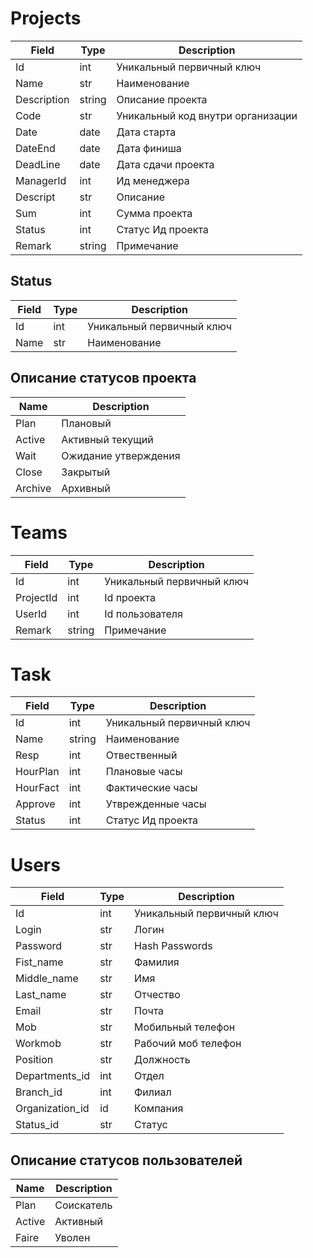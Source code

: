 # Projects

|Field|Type|Description
|-----|----|-----------|
|Id|int|Уникальный первичный ключ
|Name|str|Наименование 
|Description|string|Описание проекта
|Code|str|Уникальный код внутри организации
|Date|date|Дата старта
|DateEnd|date|Дата финиша
|DeadLine|date|Дата сдачи проекта
|ManagerId|int|Ид менеджера
|Descript|str|Описание
|Sum|int|Сумма проекта
|Status|int|Статус Ид проекта
|Remark|string|Примечание



## Status
|Field|Type|Description
|-----|----|-----------|
|Id|int|Уникальный первичный ключ
|Name|str|Наименование


## Описание статусов проекта
|Name|Description|
|-----|----|
|Plan|Плановый|
|Active|Активный текущий|
|Wait|Ожидание утверждения|
|Close|Закрытый|
|Archive|Архивный|

# Teams
|Field|Type|Description
|-----|----|-----------|
|Id|int|Уникальный первичный ключ
|ProjectId|int|Id проекта
|UserId|int|Id пользователя 
|Remark|string|Примечание

# Task
|Field|Type|Description
|-----|----|-----------|
|Id|int|Уникальный первичный ключ
|Name|string|Наименование|
|Resp|int|Отвественный|
|HourPlan|int|Плановые часы|
|HourFact|int|Фактические часы|
|Approve|int|Утврежденные часы|
|Status|int|Статус Ид проекта|


# Users

|Field|Type|Description
|-----|----|-----------|
|Id|int|Уникальный первичный ключ
|Login|str|Логин
|Password|str|Hash Passwords
|Fist_name|str|Фамилия
|Middle_name|str|Имя
|Last_name|str|Отчество
|Email|str|Почта
|Mob|str|Мобильный телефон
|Workmob|str|Рабочий моб телефон
|Position|str|Должность
|Departments_id|int|Отдел
|Branch_id|int|Филиал
|Оrganization_id|id|Компания
|Status_id|str|Статус


## Описание статусов пользователей
|Name|Description|
|-----|----|
|Plan|Соискатель|
|Active|Активный|
|Faire|Уволен|
















